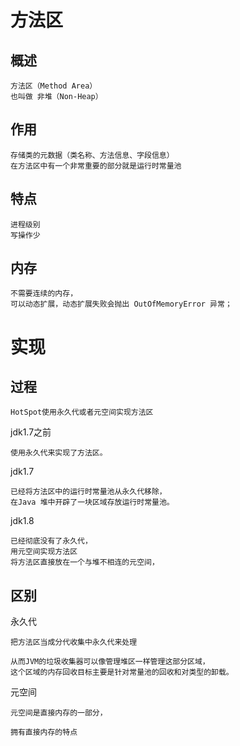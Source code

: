 
# 方法区

## 概述

    方法区（Method Area）
    也叫做 非堆（Non-Heap）

## 作用

    存储类的元数据（类名称、方法信息、字段信息）
    在方法区中有一个非常重要的部分就是运行时常量池

## 特点

    进程级别 
    写操作少
    
## 内存

    不需要连续的内存，
    可以动态扩展，动态扩展失败会抛出 OutOfMemoryError 异常；

# 实现

## 过程

    HotSpot使用永久代或者元空间实现方法区

jdk1.7之前

    使用永久代来实现了方法区。

jdk1.7

    已经将方法区中的运行时常量池从永久代移除，
    在Java 堆中开辟了一块区域存放运行时常量池。

jdk1.8

    已经彻底没有了永久代，
    用元空间实现方法区
    将方法区直接放在一个与堆不相连的元空间，

## 区别

永久代

    把方法区当成分代收集中永久代来处理
    
    从而JVM的垃圾收集器可以像管理堆区一样管理这部分区域，
    这个区域的内存回收目标主要是针对常量池的回收和对类型的卸载。

元空间

    元空间是直接内存的一部分，
    
    拥有直接内存的特点



